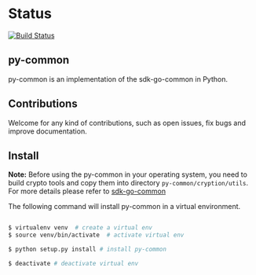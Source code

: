 # Status

[![Build Status](https://travis-ci.org/arxanchain/py-common.svg?branch=master)](https://travis-ci.org/arxanchain/py-common)

## py-common

py-common is an implementation of the sdk-go-common in Python.

## Contributions

Welcome for any kind of contributions, such as open issues, fix bugs and improve documentation.

## Install

**Note:** Before using the py-common in your operating system, you need to build crypto tools and copy them into directory `py-common/cryption/utils`. For more details please refer to [sdk-go-common](https://github.com/arxanchain/sdk-go-common/tree/master/crypto/tools/README.md)

The following command will install py-common in a virtual environment.

```sh

$ virtualenv venv  # create a virtual env
$ source venv/bin/activate  # activate virtual env

$ python setup.py install # install py-common

$ deactivate # deactivate virtual env
```

